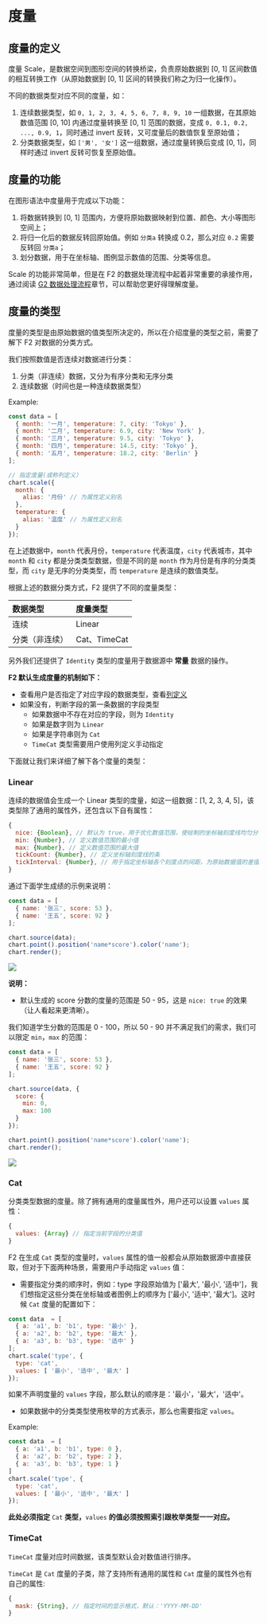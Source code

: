 <!--
index: 5
title: 度量
resource:
  jsFiles:
    - ${url.f2}
-->

# 度量

## 度量的定义

度量 Scale，是数据空间到图形空间的转换桥梁，负责原始数据到 \[0, 1\] 区间数值的相互转换工作（从原始数据到 \[0, 1\] 区间的转换我们称之为归一化操作）。

不同的数据类型对应不同的度量，如：

1. 连续数据类型，如 `0, 1, 2, 3, 4, 5, 6, 7, 8, 9, 10` 一组数据，在其原始数值范围 \[0, 10\] 内通过度量转换至 \[0, 1\] 范围的数据，变成 `0, 0.1, 0.2, ..., 0.9, 1`，同时通过 invert 反转，又可度量后的数值恢复至原始值；
2. 分类数据类型，如 `['男', '女']` 这一组数据，通过度量转换后变成 \[0, 1\]，同样时通过 invert 反转可恢复至原始值。

## 度量的功能

在图形语法中度量用于完成以下功能：

1. 将数据转换到 \[0, 1\] 范围内，方便将原始数据映射到位置、颜色、大小等图形空间上；
2. 将归一化后的数据反转回原始值。例如 `分类a` 转换成 0.2，那么对应 `0.2` 需要反转回 `分类a`；
3. 划分数据，用于在坐标轴、图例显示数值的范围、分类等信息。

Scale 的功能非常简单，但是在 F2 的数据处理流程中起着非常重要的承接作用，通过阅读 [G2 数据处理流程](https://antv.alipay.com/zh-cn/g2/3.x/tutorial/data-flow.html)章节，可以帮助您更好得理解度量。

## 度量的类型

度量的类型是由原始数据的值类型所决定的，所以在介绍度量的类型之前，需要了解下 F2 对数据的分类方式。

我们按照数值是否连续对数据进行分类：

1. 分类（非连续）数据，又分为有序分类和无序分类
2. 连续数据（时间也是一种连续数据类型）

Example:

```javascript
const data = [
  { month: '一月', temperature: 7, city: 'Tokyo' },
  { month: '二月', temperature: 6.9, city: 'New York' },
  { month: '三月', temperature: 9.5, city: 'Tokyo' },
  { month: '四月', temperature: 14.5, city: 'Tokyo' },
  { month: '五月', temperature: 18.2, city: 'Berlin' }
];

// 指定度量(或称列定义）
chart.scale({
  month: {
    alias: '月份' // 为属性定义别名
  },
  temperature: {
    alias: '温度' // 为属性定义别名
  }
});
```

在上述数据中，`month` 代表月份，`temperature` 代表温度，`city` 代表城市，其中 `month` 和 `city` 都是分类类型数据，但是不同的是 `month` 作为月份是有序的分类类型，而 `city` 是无序的分类类型，而 `temperature` 是连续的数值类型。

根据上述的数据分类方式，F2 提供了不同的度量类型：

| 数据类型 | 度量类型 |
| :--- | :--- |
| 连续 | Linear |
| 分类（非连续） | Cat、TimeCat |

另外我们还提供了 `Identity` 类型的度量用于数据源中 **常量** 数据的操作。

**F2 默认生成度量的机制如下：**

* 查看用户是否指定了对应字段的数据类型，查看[列定义](https://antv.alipay.com/zh-cn/g2/3.x/tutorial/how-to-scale.html)
* 如果没有，判断字段的第一条数据的字段类型
  * 如果数据中不存在对应的字段，则为 `Identity`
  * 如果是数字则为 `Linear`
  * 如果是字符串则为 `Cat`
  * `TimeCat` 类型需要用户使用列定义手动指定

下面就让我们来详细了解下各个度量的类型：

### Linear

连续的数据值会生成一个 Linear 类型的度量，如这一组数据：\[1, 2, 3, 4, 5\]，该类型除了通用的属性外，还包含以下自有属性：

```javascript
{
  nice: {Boolean}, // 默认为 true，用于优化数值范围，使绘制的坐标轴刻度线均匀分布。例如原始数据的范围为 [3, 97]，如果 nice 为 true，那么就会将数值范围调整为 [0, 100]
  min: {Number}, // 定义数值范围的最小值
  max: {Number}, // 定义数值范围的最大值
  tickCount: {Number}, // 定义坐标轴刻度线的条
  tickInterval: {Number}, // 用于指定坐标轴各个刻度点的间距，为原始数据值的差值，注意 tickCount 和 tickInterval 不可以同时声明
}
```

通过下面学生成绩的示例来说明：

```javascript
const data = [
  { name: '张三', score: 53 },
  { name: '王五', score: 92 }
];

chart.source(data);
chart.point().position('name*score').color('name');
chart.render();
```

![](https://gw.alipayobjects.com/zos/rmsportal/ldVMrTNHMHJbPaukJhFe.png)

**说明：**

* 默认生成的 score 分数的度量的范围是 50 - 95，这是 `nice: true` 的效果（让人看起来更清晰）。

我们知道学生分数的范围是 0 - 100，所以 50 - 90 并不满足我们的需求，我们可以限定 `min`，`max` 的范围：

```javascript
const data = [
  { name: '张三', score: 53 },
  { name: '王五', score: 92 }
];

chart.source(data, {
  score: {
    min: 0,
    max: 100
  }
});

chart.point().position('name*score').color('name');
chart.render();
```

![](https://gw.alipayobjects.com/zos/rmsportal/mQVOhgkaViFkGojDREHR.png)

### Cat

分类类型数据的度量。除了拥有通用的度量属性外，用户还可以设置 `values` 属性：

```javascript
{
  values: {Array} // 指定当前字段的分类值
}
```

F2 在生成 `Cat` 类型的度量时，`values` 属性的值一般都会从原始数据源中直接获取，但对于下面两种场景，需要用户手动指定 `values` 值：

* 需要指定分类的顺序时，例如：type 字段原始值为 \['最大', '最小', '适中'\]，我们想指定这些分类在坐标轴或者图例上的顺序为 \['最小', '适中', '最大'\]。这时候 `Cat` 度量的配置如下：

```javascript
const data  = [
  { a: 'a1', b: 'b1', type: '最小' },
  { a: 'a2', b: 'b2', type: '最大' },
  { a: 'a3', b: 'b3', type: '适中' }
];
chart.scale('type', {
  type: 'cat',
  values: [ '最小', '适中', '最大' ]
});
```

如果不声明度量的 `values` 字段，那么默认的顺序是：'最小'，'最大'，'适中'。

* 如果数据中的分类类型使用枚举的方式表示，那么也需要指定 `values`。

Example:

```javascript
const data  = [
  { a: 'a1', b: 'b1', type: 0 },
  { a: 'a2', b: 'b2', type: 2 },
  { a: 'a3', b: 'b3', type: 1 }
]
chart.scale('type', {
  type: 'cat',
  values: [ '最小', '适中', '最大' ]
});
```

**此处必须指定** `Cat` **类型，**`values` **的值必须按照索引跟枚举类型一一对应。**

### TimeCat

`TimeCat` 度量对应时间数据，该类型默认会对数值进行排序。

`TimeCat` 是 `Cat` 度量的子类，除了支持所有通用的属性和 `Cat` 度量的属性外也有自己的属性:

```javascript
{
  mask: {String}, // 指定时间的显示格式，默认：'YYYY-MM-DD'
}
```
